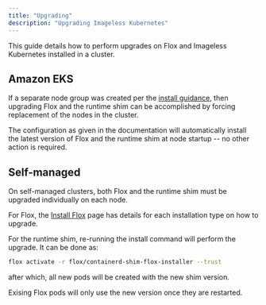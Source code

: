 ```yaml
---
title: "Upgrading"
description: "Upgrading Imageless Kubernetes"
---
```


This guide details how to perform upgrades on Flox and Imageless Kubernetes installed in a cluster.

## Amazon EKS

If a separate node group was created per the [install guidance][eks], then upgrading Flox and the runtime shim
can be accomplished by forcing replacement of the nodes in the cluster.

The configuration as given in the documentation will automatically install the latest version of Flox
and the runtime shim at node startup -- no other action is required.

## Self-managed

On self-managed clusters, both Flox and the runtime shim must be upgraded individually on each node.

For Flox, the [Install Flox][install-flox] page has details for each installation type on how to upgrade.

For the runtime shim, re-running the install command will perform the upgrade.
It can be done as:

```sh
flox activate -r flox/containerd-shim-flox-installer --trust
```

after which, all new pods will be created with the new shim version.

Exising Flox pods will only use the new version once they are restarted.

[eks]: ./eks.md
[install-flox]: ../../install-flox/install.md
